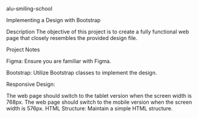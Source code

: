 alu-smiling-school

Implementing a Design with Bootstrap

Description
The objective of this project is to create a fully functional web page that closely resembles the provided design file.

Project Notes

Figma: Ensure you are familiar with Figma.

Bootstrap: Utilize Bootstrap classes to implement the design.

Responsive Design:

The web page should switch to the tablet version when the screen width is 768px.
The web page should switch to the mobile version when the screen width is 576px.
HTML Structure: Maintain a simple HTML structure.
